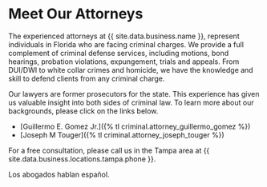 # Meet Our Attorneys

The experienced attorneys at {{ site.data.business.name }}, represent individuals in Florida who are facing criminal charges.
We provide a full complement of criminal defense services, including motions, bond hearings, probation violations,
expungement, trials and appeals. From DUI/DWI to white collar crimes and homicide, we have the knowledge and skill to
defend clients from any criminal charge.

Our lawyers are former prosecutors for the state. This experience has given us valuable insight into both sides of
criminal law. To learn more about our backgrounds, please click on the links below.

* [Guillermo E. Gomez Jr.]({% tl criminal.attorney_guillermo_gomez %})
* [Joseph M Touger]({% tl criminal.attorney_joseph_touger %})

For a free consultation, please call us in the Tampa area at {{ site.data.business.locations.tampa.phone }}.

Los abogados hablan español.
